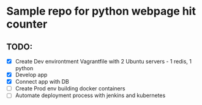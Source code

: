 # Sample repo for python webpage hit counter

## TODO:

- [x] Create Dev environtment Vagrantfile with 2 Ubuntu servers - 1 redis, 1 python
- [x] Develop app
- [x] Connect app with DB
- [ ] Create Prod env building docker containers
- [ ] Automate deployment process with jenkins and kubernetes
